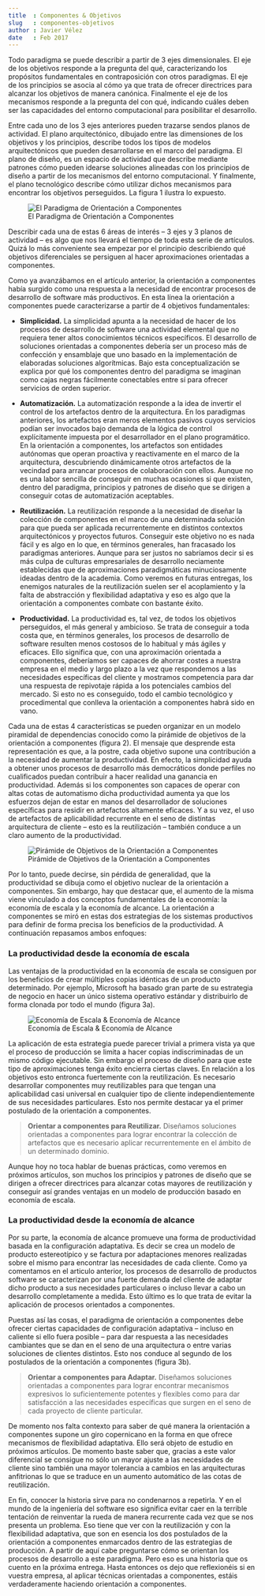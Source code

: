 ```yaml
---
title  : Componentes & Objetivos 
slug   : componentes-objetivos
author : Javier Vélez
date   : Feb 2017
---
```


Todo paradigma se puede describir a partir de 3 ejes dimensionales. El eje de los objetivos responde a la pregunta del qué, caracterizando los propósitos fundamentales en contraposición con otros paradigmas. El eje de los principios se asocia al cómo ya que trata de ofrecer directrices para alcanzar los objetivos de manera canónica. Finalmente el eje de los mecanismos responde a la pregunta del con qué, indicando cuáles deben ser las capacidades del entorno computacional para posibilitar el desarrollo.

Entre cada uno de los 3 ejes anteriores pueden trazarse sendos planos de actividad. El plano arquitectónico, dibujado entre las dimensiones de los objetivos y los principios, describe todos los tipos de modelos arquitectónicos que pueden desarrollarse en el marco del paradigma. El plano de diseño, es un espacio de actividad que describe mediante patrones cómo pueden idearse soluciones alineadas con los principios de diseño a partir de los mecanismos del entorno computacional. Y finalmente, el plano tecnológico describe cómo utilizar dichos mecanismos para encontrar los objetivos perseguidos. La figura 1 ilustra lo expuesto.

<figure>
  <img src="/images/articles/recortes/componentes/post-02.01.png" 
       alt="El Paradigma de Orientación a Componentes">
  <figcaption>El Paradigma de Orientación a Componentes</figcaption>
</figure>

Describir cada una de estas 6 áreas de interés – 3 ejes y 3 planos de actividad – es algo que nos llevará el tiempo de toda esta serie de artículos. Quizá lo más conveniente sea empezar por el principio describiendo qué objetivos diferenciales se persiguen al hacer aproximaciones orientadas a componentes. 

Como ya avanzábamos en el artículo anterior, la orientación a componentes había surgido como una respuesta a la necesidad de encontrar procesos de desarrollo de software más productivos. En esta línea la orientación a componentes puede caracterizarse a partir de 4 objetivos fundamentales:

- **Simplicidad.** La simplicidad apunta a la necesidad de hacer de los procesos de desarrollo de software una actividad elemental que no requiera tener altos conocimientos técnicos específicos. El desarrollo de soluciones orientadas a componentes debería ser un proceso más de confección y ensamblaje que uno basado en la implementación de elaboradas soluciones algorítmicas. Bajo esta conceptualización se explica por qué los componentes dentro del paradigma se imaginan como cajas negras fácilmente conectables entre sí para ofrecer servicios de orden superior. 

- **Automatización.** La automatización responde a la idea de invertir el control de los artefactos dentro de la arquitectura. En los paradigmas anteriores, los artefactos eran meros elementos pasivos cuyos servicios podían ser invocados bajo demanda de la lógica de control explícitamente impuesta por el desarrollador en el plano programático. En la orientación a componentes, los artefactos son entidades autónomas que operan proactiva y reactivamente en el marco de la arquitectura, descubriendo dinámicamente otros artefactos de la vecindad para arrancar procesos de colaboración con ellos. Aunque no es una labor sencilla de conseguir en muchas ocasiones si que existen, dentro del paradigma, principios y patrones de diseño que se dirigen a conseguir cotas de automatización aceptables.

- **Reutilización.** La reutilización responde a la necesidad de diseñar la colección de componentes en el marco de una determinada solución para que pueda ser aplicada recurrentemente en distintos contextos arquitectónicos y proyectos futuros. Conseguir este objetivo no es nada fácil y es algo en lo que, en términos generales, han fracasado los paradigmas anteriores. Aunque para ser justos no sabríamos decir si es más culpa de culturas empresariales de desarrollo neciamente establecidas que de aproximaciones paradigmáticas minuciosamente ideadas dentro de la academia. Como veremos en futuras entregas, los enemigos naturales de la reutilización suelen ser el acoplamiento y la falta de abstracción y flexibilidad adaptativa y eso es algo que la orientación a componentes combate con bastante éxito.

- **Productividad.** La productividad es, tal vez, de todos los objetivos perseguidos, el más general y ambicioso. Se trata de conseguir a toda costa que, en términos generales, los procesos de desarrollo de software resulten menos costosos de lo habitual y más ágiles y eficaces. Ello significa que, con una aproximación orientada a componentes, deberíamos ser capaces de ahorrar costes a nuestra empresa en el medio y largo plazo a la vez que respondemos a las necesidades específicas del cliente y mostramos competencia para dar una respuesta de repivotaje rápida a los potenciales cambios del mercado. Si esto no es conseguido, todo el cambio tecnológico y procedimental que conlleva la orientación a componentes habrá sido en vano. 

Cada una de estas 4 características se pueden  organizar en un modelo piramidal de dependencias conocido como la pirámide de objetivos de la orientación a componentes (figura 2). El mensaje que desprende esta representación es que, a la postre, cada objetivo supone una contribución a la necesidad de aumentar la productividad. En efecto, la simplicidad ayuda a obtener unos procesos de desarrollo más democráticos donde perfiles no cualificados puedan contribuir a hacer realidad una ganancia en productividad. Además si los componentes son capaces de operar con altas cotas de automatismo dicha productividad aumenta ya que los esfuerzos dejan de estar en manos del desarrollador de soluciones específicas para residir en artefactos altamente eficaces. Y a su vez, el uso de artefactos de aplicabilidad recurrente en el seno de distintas arquitectura de cliente – esto es la reutilización – también conduce a un claro aumento de la productividad. 

<figure>
  <img src="/images/articles/recortes/componentes/post-02.02.png" 
       alt="Pirámide de Objetivos de la Orientación a Componentes">
  <figcaption>Pirámide de Objetivos de la Orientación a Componentes</figcaption>
</figure>
 
Por lo tanto, puede decirse, sin pérdida de generalidad,  que la productividad se dibuja como el objetivo nuclear de la orientación a componentes.  Sin embargo, hay que destacar que, el aumento de la misma viene vinculado a dos conceptos fundamentales de la economía: la economía de escala y la economía de alcance. La orientación a componentes se miró en estas dos estrategias de los sistemas productivos para definir de forma precisa los beneficios de la productividad. A continuación repasamos ambos enfoques:

### La productividad desde la economía de escala

Las ventajas de la productividad en la economía de escala se consiguen por los beneficios de crear múltiples copias idénticas de un producto determinado. Por ejemplo, Microsoft ha basado gran parte de su estrategia de negocio en hacer un único sistema operativo estándar y distribuirlo de forma clonada por todo el mundo (figura 3a).
 
<figure>
  <img src="/images/articles/recortes/componentes/post-02.03.png" 
       alt="Economía de Escala & Economía de Alcance">
  <figcaption>Economía de Escala & Economía de Alcance</figcaption>
</figure>

La aplicación de esta estrategia puede parecer trivial a primera vista ya que el proceso de producción se limita a hacer copias indiscriminadas de un mismo código ejecutable. Sin embargo el proceso de diseño para que este tipo de aproximaciones tenga éxito encierra ciertas claves. En relación a los objetivos esto entronca fuertemente con la reutilización. Es necesario desarrollar componentes muy reutilizables para que tengan una aplicabilidad casi universal en cualquier tipo de cliente independientemente de sus necesidades particulares. Esto nos permite destacar ya el primer postulado de la orientación a componentes.

> **Orientar a componentes para Reutilizar.** Diseñamos soluciones orientadas a componentes para lograr encontrar la colección de artefactos que es necesario aplicar recurrentemente en el ámbito de un determinado dominio.

Aunque hoy no toca hablar de buenas prácticas, como veremos en próximos artículos, son muchos los principios y patrones de diseño que se dirigen a ofrecer directrices para alcanzar cotas mayores de reutilización y conseguir así grandes ventajas en un modelo de producción basado en economía de escala.

### La productividad desde la economía de alcance

Por su parte, la economía de alcance promueve una forma de productividad basada en la configuración adaptativa. Es decir se crea un modelo de producto estereotípico y se factura por adaptaciones menores realizadas sobre el mismo para encontrar las necesidades de cada cliente. Como ya comentamos en el articulo anterior, los procesos de desarrollo de productos software se caracterizan por una fuerte demanda del cliente de adaptar dicho producto a sus necesidades particulares o incluso llevar a cabo un desarrollo completamente a medida. Esto último es lo que trata de evitar la aplicación de procesos orientados a componentes.

Puestas así las cosas, el paradigma de orientación a componentes debe ofrecer ciertas capacidades de configuración adaptativa – incluso en caliente si ello fuera posible – para dar respuesta a las necesidades cambiantes que se dan en el seno de una arquitectura o entre varias soluciones de clientes distintos. Esto nos conduce al segundo de los postulados de la orientación a componentes (figura 3b). 

> **Orientar a componentes para Adaptar.** Diseñamos soluciones orientadas a componentes para lograr encontrar mecanismos expresivos lo suficientemente potentes y flexibles como para dar satisfacción a las necesidades específicas que surgen en el seno de cada proyecto de cliente particular.

De momento nos falta contexto para saber de qué manera la orientación a componentes supone un giro copernicano en la forma en que ofrece mecanismos de flexibilidad adaptativa. Ello será objeto de estudio en próximos artículos. De momento baste saber que, gracias a este valor diferencial se consigue no sólo un mayor ajuste a las necesidades de cliente sino también una mayor tolerancia a cambios en las arquitecturas anfitrionas lo que se traduce en un aumento automático de las cotas de reutilización.

En fin, conocer la historia sirve para no condenarnos a repetirla. Y en el mundo de la ingeniería del software eso significa evitar caer en la terrible tentación de reinventar la rueda de manera recurrente cada vez que se nos presenta un problema. Eso tiene que ver con la reutilización y con la flexibilidad adaptativa, que son en esencia los dos postulados de la orientación a componentes enmarcados dentro de las estrategias de producción. A partir de aquí cabe preguntarse cómo se orientan los procesos de desarrollo a este paradigma. Pero eso es una historia que os cuento en la próxima entrega. Hasta entonces os dejo que reflexionéis si en vuestra empresa, al aplicar técnicas orientadas a componentes, estáis verdaderamente haciendo orientación a componentes. 
